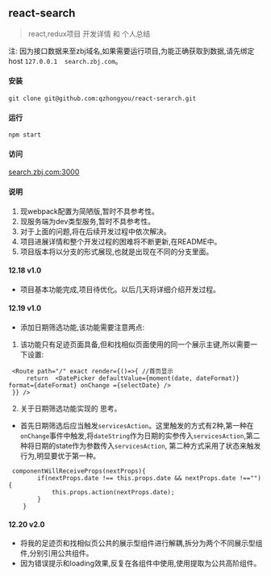 ## react-search
> react,redux项目 开发详情 和 个人总结

注: 因为接口数据来至zbj域名,如果需要运行项目,为能正确获取到数据,请先绑定host `127.0.0.1	 search.zbj.com`。

#### 安装
```
git clone git@github.com:qzhongyou/react-serarch.git
```
#### 运行
```
npm start
```
#### 访问
[search.zbj.com:3000](search.zbj.com:3000)

#### 说明
1. 现webpack配置为简陋版,暂时不具参考性。
2. 现服务端为dev类型服务,暂时不具参考性。
3. 对于上面的问题,将在后续开发过程中依次解决。
4. 项目进展详情和整个开发过程的困难将不断更新,在README中。
5. 项目版本将以分支的形式展现,也就是出现在不同的分支里面。

#### 12.18 v1.0
* 项目基本功能完成,项目待优化。以后几天将详细介绍开发过程。

#### 12.19 v1.0
* 添加日期筛选功能,该功能需要注意两点:
1. 该功能只有足迹页面具备,但和找相似页面使用的同一个展示主键,所以需要一下设置:
```
 <Route path="/" exact render={()=>{ //首页显示
     return  <DatePicker defaultValue={moment(date, dateFormat)} format={dateFormat} onChange ={selectDate} />
 }} />
```
2. 关于日期筛选功能实现的 思考。   
* 首先日期筛选后应当触发`servicesAction`。这里触发的方式有2种,第一种在`onChange`事件中触发,将`dateString`作为日期的实参传入`servicesAction`,第二种将日期的state作为参数传入`servicesAction`,
第二种方式采用了状态来触发行为,明显要优于第一种。
```
 componentWillReceiveProps(nextProps){
        if(nextProps.date !== this.props.date && nextProps.date !==""){
            this.props.action(nextProps.date);
        }
    }
```

#### 12.20 v2.0
* 将我的足迹页和找相似页公共的展示型组件进行解耦,拆分为两个不同展示型组件,分别引用公共组件。
* 因为错误提示和loading效果,反复在各组件中使用,使用提取为公共高阶组件。




